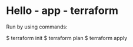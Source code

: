 # Hello - app - terraform

Run by using commands:

$ terraform init
$ terraform plan
$ terraform apply
